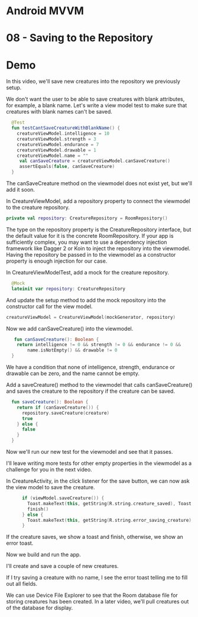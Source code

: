 # Android MVVM
# 08 - Saving to the Repository

# Demo

In this video, we'll save new creatures into the repository we previously setup.

We don't want the user to be able to save creatures with blank attributes, for example, a blank name. Let's write a view model test to make sure that creatures with blank names can't be saved.


```kotlin
  @Test
  fun testCantSaveCreatureWithBlankName() {
    creatureViewModel.intelligence = 10
    creatureViewModel.strength = 3
    creatureViewModel.endurance = 7
    creatureViewModel.drawable = 1
    creatureViewModel.name = ""
     val canSaveCreature = creatureViewModel.canSaveCreature()
     assertEquals(false, canSaveCreature)
  }
```

The canSaveCreature method on the viewmodel does not exist yet, but we'll add it soon.

In CreatureViewModel, add a repository property to connect the viewmodel to the creature repository.

```kotlin
private val repository: CreatureRepository = RoomRepository()
```

The type on the repository property is the CreatureRepository interface, but the default value for it is the concrete RoomRepository. If your app is sufficiently complex, you may want to use a dependency injection framework like Dagger 2 or Koin to inject the repository into the viewmodel. Having the repository be passed in to the viewmodel as a constructor property is enough injection for our case.

In CreatureViewModelTest, add a mock for the creature repository.

```kotlin
  @Mock
  lateinit var repository: CreatureRepository
```

And update the setup method to add the mock repository into the constructor call for the view model.

```kotlin
creatureViewModel = CreatureViewModel(mockGenerator, repository)
```

Now we add canSaveCreature() into the viewmodel.

```kotlin
   fun canSaveCreature(): Boolean {
    return intelligence != 0 && strength != 0 && endurance != 0 &&
        name.isNotEmpty() && drawable != 0
  }
```

We have a condition that none of intelligence, strength, endurance or drawable can be zero, and the name cannot be empty.

Add a saveCreature() method to the viewmodel that calls canSaveCreature() and saves the creature to the repository if the creature can be saved.

```kotlin
  fun saveCreature(): Boolean {
    return if (canSaveCreature()) {
      repository.saveCreature(creature)
      true
    } else {
      false
    }
  }

```

Now we'll run our new test for the viewmodel and see that it passes.

I'll leave writing more tests for other empty properties in the viewmodel as a challenge for you in the next video.

In CreatureActivity, in the click listener for the save button, we can now ask the view model to save the creature.

```kotlin
      if (viewModel.saveCreature()) {
        Toast.makeText(this, getString(R.string.creature_saved), Toast.LENGTH_SHORT).show()
        finish()
      } else {
        Toast.makeText(this, getString(R.string.error_saving_creature), Toast.LENGTH_SHORT).show()
      }
```

If the creature saves, we show a toast and finish, otherwise, we show an error toast.

Now we build and run the app.

I'll create and save a couple of new creatures.

If I try saving a creature with no name, I see the error toast telling me to fill out all fields.

We can use Device File Explorer to see that the Room database file for storing creatures has been created. In a later video, we'll pull creatures out of the database for display.